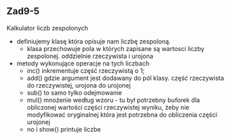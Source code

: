 ## Zad9-5

Kalkulator liczb zespolonych
- definiujemy klasę która opisuje nam liczbę zespoloną.
    - klasa przechowuje pola w których zapisane są wartosci liczby zespolonej. oddzielnie rzeczywista i urojona
- metody wykonujące operacje na tych liczbach
    - inc() inkrementuje część rzeczywistą o 1;
    - add() gdzie argument jest dodawany do pól klasy. część rzeczywista do rzeczywistej, urojona do urojonej
    - sub() to samo tylko odejmowanie
    - mul() mnożenie według wzoru - tu był potrzebny buforek dla obliczonej wartości części rzeczywistej wyniku, żeby nie modyfikować oryginalnej która jest potrzebna do obliczenia części urojonej
    - no i show() printuje liczbe